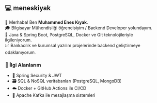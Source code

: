 ## 💻 meneskiyak

👋 Merhaba! Ben **Muhammed Enes Kıyak**.  
🎓 Bilgisayar Mühendisliği öğrencisiyim / Backend Developer yolundayım.  
🚀 Java & Spring Boot, PostgreSQL, Docker ve Git teknolojileriyle ilgileniyorum.  
📈 Bankacılık ve kurumsal yazılım projelerinde backend geliştirmeye odaklanıyorum.

### 💼 İlgi Alanlarım
- 🔐 Spring Security & JWT
- 🗃️ SQL & NoSQL veritabanları (PostgreSQL, MongoDB)
- ☁️ Docker + GitHub Actions ile CI/CD
- 📨 Apache Kafka ile mesajlaşma sistemleri
